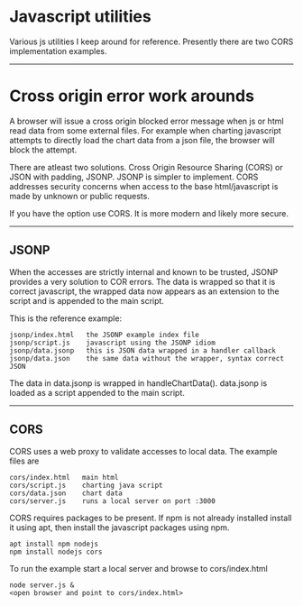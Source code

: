# Javascript utilities

Various js utilities I keep around for reference. Presently there are
two CORS implementation examples.

--------------
# Cross origin error work arounds

A browser will issue a cross origin blocked error message when js or html
read data from some external files. For example when charting javascript 
attempts to directly load the chart data from a json file, the 
browser will block the attempt.

There are atleast two solutions. Cross Origin Resource Sharing (CORS) or JSON 
with padding, JSONP. JSONP is simpler to implement. CORS addresses security 
concerns when access to the base html/javascript is made by unknown or
public requests.

If you have the option use CORS. It is more modern and likely more secure.

--------------
## JSONP
When the accesses are strictly internal and known to be trusted, JSONP
provides a very solution to COR errors. The data is wrapped so that it 
is correct javascript, the wrapped data now appears as an extension to
the script and is appended to the main script.

This is the reference example:

```
jsonp/index.html   the JSONP example index file
jsonp/script.js    javascript using the JSONP idiom
jsonp/data.jsonp   this is JSON data wrapped in a handler callback
jsonp/data.json    the same data without the wrapper, syntax correct JSON
```

The data in data.jsonp is wrapped in handleChartData(). data.jsonp is loaded 
as a script appended to the main script.

--------------
## CORS 

CORS uses a web proxy to validate accesses to local data. The example
files are

```
cors/index.html   main html
cors/script.js    charting java script
cors/data.json    chart data
cors/server.js    runs a local server on port :3000
```
CORS requires packages to be present. If npm is not already installed
install it using apt, then install the javascript packages using npm.

```
apt install npm nodejs
npm install nodejs cors
```
To run the example start a local server and browse to cors/index.html

```
node server.js &
<open browser and point to cors/index.html>
```


